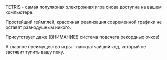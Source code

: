 TETRIS - самая популярная электронная игра снова доступна на вашем компьютере.

Простейший геймплей, красочная реализация современной графики не оставят равнодушным никого.

Присутствует даже (ВНИМАНИЕ!) система подсчета рекордных очков!

А главное преимущество игры - наикратчайший код, который не застявит тупить вашу пеку.
